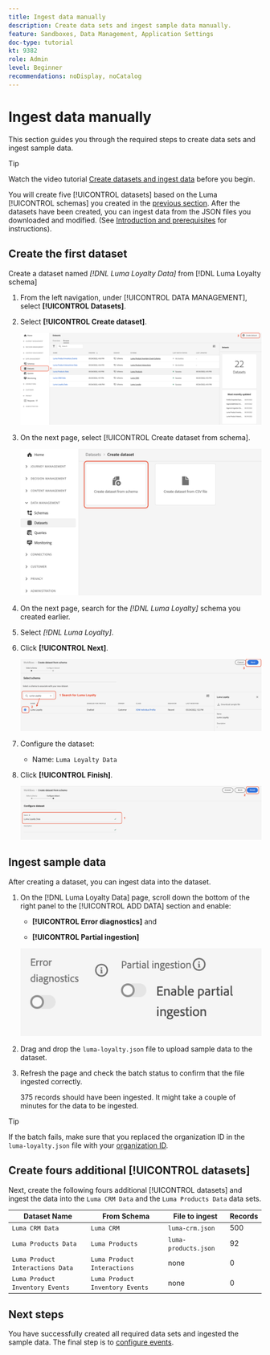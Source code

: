 ```yaml
---
title: Ingest data manually
description: Create data sets and ingest sample data manually.
feature: Sandboxes, Data Management, Application Settings
doc-type: tutorial
kt: 9382
role: Admin
level: Beginner
recommendations: noDisplay, noCatalog
---
```


# Ingest data manually

This section guides you through the required steps to create data sets and ingest sample data.

>[!TIP]
>
> Watch the video tutorial [Create datasets and ingest data](/help/set-up-data/create-datasets-and-ingest-data.md) before you begin.

 You will create five [!UICONTROL datasets] based on the Luma [!UICONTROL schemas] you created in the [previous section](/help/tutorial-configure-a-training-sandbox/manual-data-set-up.md). After the datasets have been created, you can ingest data from the JSON files you downloaded and modified. (See [Introduction and prerequisites](/help/tutorial-configure-a-training-sandbox/introduction-and-prerequisites.md) for instructions).

## Create the first dataset

Create a dataset named *[!DNL Luma Loyalty Data]* from [!DNL Luma Loyalty schema]

1. From the left navigation, under [!UICONTROL DATA MANAGEMENT], select **[!UICONTROL Datasets]**.

1. Select **[!UICONTROL Create dataset]**.

   ![Create a dataset](assets/create-dataset.png)

1. On the next page, select [!UICONTROL Create dataset from schema].

   ![Create a dataset from schema](assets/create-dataset-from-schema.png)

1. On the next page, search for the *[!DNL Luma Loyalty]* schema you created earlier.

1. Select *[!DNL Luma Loyalty]*.

1. Click **[!UICONTROL Next]**.

   ![Search and select schema](assets/create-dataset-select-schema.png)

1. Configure the dataset:

   * Name: `Luma Loyalty Data`

1. Click **[!UICONTROL Finish]**.

   ![Configure dataset](assets/create-dataset-configure.png)

## Ingest sample data

After creating a dataset, you can ingest data into the dataset.

1. On the [!DNL Luma Loyalty Data] page, scroll down the bottom of the right panel to the [!UICONTROL ADD DATA] section and enable:

   * **[!UICONTROL Error diagnostics]** and

   * **[!UICONTROL Partial ingestion]**

   ![Ingest Data](assets/ingest-data.png)

1. Drag and drop the `luma-loyalty.json` file to upload sample data to the dataset.

1. Refresh the page and check the batch status to confirm that the file ingested correctly.

   375 records should have been ingested. It might take a couple of minutes for the data to be ingested.

>[!TIP]
>
>If the batch fails, make sure that you replaced the organization ID in the `luma-loyalty.json` file with your [organization ID](https://experienceleague.adobe.com/docs/core-services/interface/administration/organizations.html?lang=en).

## Create fours additional [!UICONTROL datasets]

Next, create the following fours additional [!UICONTROL datasets] and ingest the data into the `Luma CRM Data` and the `Luma Products Data` data sets.

| Dataset Name | From Schema| File to ingest| Records |
| -----| ------ | -------| ------- |
| `Luma CRM Data` | `Luma CRM` | `luma-crm.json` | 500     |
| `Luma Products Data`| `Luma Products`| `luma-products.json`| 92|
| `Luma Product Interactions Data`|`Luma Product Interactions` |none|0|
|`Luma Product Inventory Events`|`Luma Product Inventory Events`|none| 0 |

## Next steps

You have successfully created all required data sets and ingested the sample data. The final step is to [configure events](/help/tutorial-configure-a-training-sandbox/configure-events.md).

